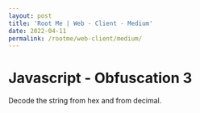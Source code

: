 ```yaml
---
layout: post
title: 'Root Me | Web - Client - Medium'
date: 2022-04-11
permalink: /rootme/web-client/medium/
---
```


# [](#header-4)Javascript - Obfuscation 3
Decode the string from hex and from decimal.
